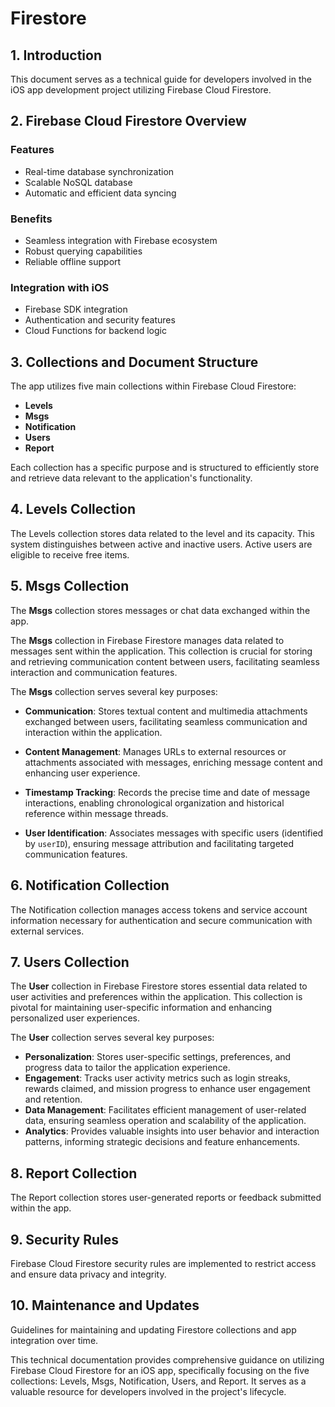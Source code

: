 # Firestore

## 1. Introduction

This document serves as a technical guide for developers involved in the iOS app development project utilizing Firebase Cloud Firestore.

## 2. Firebase Cloud Firestore Overview

### Features
- Real-time database synchronization
- Scalable NoSQL database
- Automatic and efficient data syncing

### Benefits
- Seamless integration with Firebase ecosystem
- Robust querying capabilities
- Reliable offline support

### Integration with iOS
- Firebase SDK integration
- Authentication and security features
- Cloud Functions for backend logic

## 3. Collections and Document Structure

The app utilizes five main collections within Firebase Cloud Firestore:

- **Levels**
- **Msgs**
- **Notification**
- **Users**
- **Report**

Each collection has a specific purpose and is structured to efficiently store and retrieve data relevant to the application's functionality.

## 4. Levels Collection

The Levels collection stores data related to the level and its capacity. This system distinguishes between active and inactive users. Active users are eligible to receive free items.

## 5. Msgs Collection

The **Msgs** collection stores messages or chat data exchanged within the app.


The **Msgs** collection in Firebase Firestore manages data related to messages sent within the application. This collection is crucial for storing and retrieving communication content between users, facilitating seamless interaction and communication features.


The **Msgs** collection serves several key purposes:

- **Communication**: Stores textual content and multimedia attachments exchanged between users, facilitating seamless communication and interaction within the application.
  
- **Content Management**: Manages URLs to external resources or attachments associated with messages, enriching message content and enhancing user experience.
  
- **Timestamp Tracking**: Records the precise time and date of message interactions, enabling chronological organization and historical reference within message threads.
  
- **User Identification**: Associates messages with specific users (identified by `userID`), ensuring message attribution and facilitating targeted communication features.

## 6. Notification Collection

The Notification collection manages access tokens and service account information necessary for authentication and secure communication with external services.

## 7. Users Collection

The **User** collection in Firebase Firestore stores essential data related to user activities and preferences within the application. This collection is pivotal for maintaining user-specific information and enhancing personalized user experiences.

The **User** collection serves several key purposes:

- **Personalization**: Stores user-specific settings, preferences, and progress data to tailor the application experience.
- **Engagement**: Tracks user activity metrics such as login streaks, rewards claimed, and mission progress to enhance user engagement and retention.
- **Data Management**: Facilitates efficient management of user-related data, ensuring seamless operation and scalability of the application.
- **Analytics**: Provides valuable insights into user behavior and interaction patterns, informing strategic decisions and feature enhancements.

## 8. Report Collection

The Report collection stores user-generated reports or feedback submitted within the app.

## 9. Security Rules

Firebase Cloud Firestore security rules are implemented to restrict access and ensure data privacy and integrity.

## 10. Maintenance and Updates

Guidelines for maintaining and updating Firestore collections and app integration over time.

This technical documentation provides comprehensive guidance on utilizing Firebase Cloud Firestore for an iOS app, specifically focusing on the five collections: Levels, Msgs, Notification, Users, and Report. It serves as a valuable resource for developers involved in the project's lifecycle.

